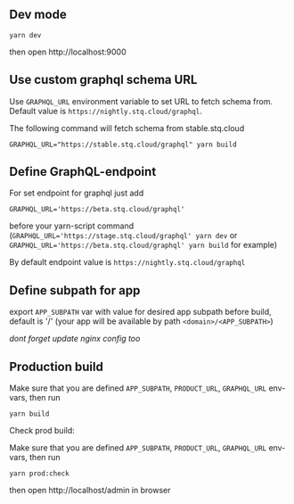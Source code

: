 ## Dev mode

`yarn dev`

then open http://localhost:9000

## Use custom graphql schema URL

Use `GRAPHQL_URL` environment variable to set URL to fetch schema from. Default value is `https://nightly.stq.cloud/graphql`.

The following command will fetch schema from stable.stq.cloud

`GRAPHQL_URL="https://stable.stq.cloud/graphql" yarn build`

## Define GraphQL-endpoint

For set endpoint for graphql just add

`GRAPHQL_URL='https://beta.stq.cloud/graphql'`

before your yarn-script command
(`GRAPHQL_URL='https://stage.stq.cloud/graphql' yarn dev` or `GRAPHQL_URL='https://beta.stq.cloud/graphql' yarn build` for example)

By default endpoint value is `https://nightly.stq.cloud/graphql`

## Define subpath for app

export `APP_SUBPATH` var with value for desired app subpath before build, default is '/'
(your app will be available by path `<domain>/<APP_SUBPATH>`)

_dont forget update nginx config too_

## Production build

Make sure that you are defined `APP_SUBPATH`, `PRODUCT_URL`, `GRAPHQL_URL` env-vars, then run

`yarn build`

Check prod build:

Make sure that you are defined `APP_SUBPATH`, `PRODUCT_URL`, `GRAPHQL_URL` env-vars, then run

`yarn prod:check`

then open http://localhost/admin in browser
